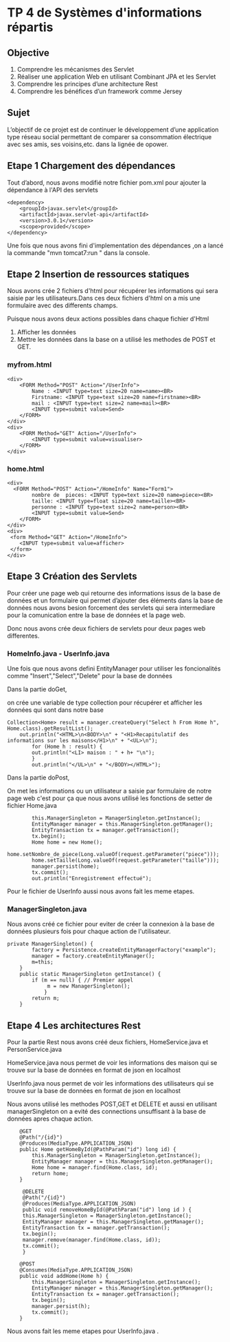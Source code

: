 # TP 4 de Systèmes d'informations répartis

## Objective

1. Comprendre les mécanismes des Servlet
2. Réaliser une application Web en utilisant Combinant JPA et les Servlet
3. Comprendre les principes d’une architecture Rest
4. Comprendre les bénéfices d’un framework comme Jersey

## Sujet 

L’objectif de ce projet est de continuer le développement d’une application type
réseau social permettant de comparer sa consommation électrique avec ses amis, ses voisins,etc. dans la lignée de opower.

## Etape 1 Chargement des dépendances

Tout d’abord, nous avons modifié notre fichier pom.xml pour ajouter la dépendance à l'API des servlets

```
<dependency>
	<groupId>javax.servlet</groupId>
	<artifactId>javax.servlet-api</artifactId>
	<version>3.0.1</version>
	<scope>provided</scope>
</dependency>
```

Une fois que nous avons fini d'implementation des dépendances ,on a lancé la commande "mvn tomcat7:run " dans la console.


## Etape 2 Insertion de ressources statiques

Nous avons crée 2 fichiers d'html pour récupérer les informations qui sera saisie par les utilisateurs.Dans ces deux fichiers d'html on a mis une formulaire avec des differents champs.


Puisque nous avons deux actions possibles dans chaque fichier d'Html
1. Afficher les données
2. Mettre les données dans la base 
on a utilisé les methodes de POST et GET. 


### myfrom.html 

```
<div>
	<FORM Method="POST" Action="/UserInfo">
		Name : <INPUT type=text size=20 name=name><BR> 
		Firstname: <INPUT type=text size=20 name=firstname><BR> 
		mail : <INPUT type=text size=2 name=mail><BR> 
		<INPUT type=submit value=Send>
	</FORM>
</div>
<div>
	<FORM Method="GET" Action="/UserInfo">
		<INPUT type=submit value=visualiser>
	</FORM>
</div>
```

### home.html
```
<div>
  <FORM Method="POST" Action="/HomeInfo" Name="Form1">
		nombre de  pieces: <INPUT type=text size=20 name=piece><BR> 
		taille: <INPUT type=float size=20 name=taille><BR>
		personne : <INPUT type=text size=2 name=person><BR> 
		<INPUT type=submit value=Send>
	</FORM>
</div>
<div>
 <form Method="GET" Action="/HomeInfo">
	<INPUT type=submit value=afficher>
 </form>
</div>	
```

## Etape 3 Création des Servlets

Pour créer une page web qui retourne des informations issus
de la base de données et un formulaire qui permet d’ajouter des éléments dans la
base de données nous avons besion forcement des servlets qui sera intermediare pour la comunication entre la base de données et la page web.

Donc nous avons crée deux fichiers de servlets pour deux pages web differentes.

### HomeInfo.java - UserInfo.java

Une fois que nous avons defini EntityManager pour utiliser les foncionalités comme "Insert","Select","Delete" pour la base de données 

Dans la partie doGet,

on crée une variable de type collection pour récupérer et afficher les données qui sont dans notre base
```
Collection<Home> result = manager.createQuery("Select h From Home h", Home.class).getResultList();
    out.println("<HTML>\n<BODY>\n" + "<H1>Recapitulatif des informations sur les maisons</H1>\n" + "<UL>\n");
		for (Home h : result) {
		out.println("<LI> maison : " + h+ "\n");	
		}
		out.println("</UL>\n" + "</BODY></HTML>");
```

Dans la partie doPost,

On met les informations ou un utilisateur a saisie par formulaire de notre page web c'est pour ça que  nous avons utilisé les fonctions de setter de fichier Home.java

```
		this.ManagerSingleton = ManagerSingleton.getInstance();
		EntityManager manager = this.ManagerSingleton.getManager();
		EntityTransaction tx = manager.getTransaction();
		tx.begin();
		Home home = new Home();
		home.setNombre_de_piece(Long.valueOf(request.getParameter("piece")));
		home.setTaille(Long.valueOf(request.getParameter("taille")));
		manager.persist(home);
		tx.commit();
		out.println("Enregistrement effectué");

```

Pour le fichier de UserInfo aussi nous avons fait les meme etapes.

### ManagerSingleton.java

Nous avons créé ce fichier pour eviter de créer la connexion à la base de données plusieurs fois pour chaque action de l'utilisateur.
```
private ManagerSingleton() {
		factory = Persistence.createEntityManagerFactory("example");
		manager = factory.createEntityManager();
		m=this;
	}
	public static ManagerSingleton getInstance() {
		if (m == null) { // Premier appel
	         m = new ManagerSingleton();
			}
		return m;
	}
```

## Etape 4 Les architectures Rest

Pour la partie Rest nous avons créé deux fichiers, HomeService.java et PersonService.java

HomeService.java nous permet de voir les informations des maison qui se trouve sur la base de données en format de json en localhost

UserInfo.java nous permet de voir les informations des utilisateurs qui se trouve sur la base de données en format de json en localhost

Nous avons utilisé les methodes POST,GET et DELETE et aussi en utilisant managerSingleton on a evité des connections unsuffisant à la base de données apres chaque action.
```
	@GET
	@Path("/{id}")
	@Produces(MediaType.APPLICATION_JSON)
	public Home getHomeById(@PathParam("id") long id) {
		this.ManagerSingleton = ManagerSingleton.getInstance();
		EntityManager manager = this.ManagerSingleton.getManager();
		Home home = manager.find(Home.class, id);
		return home;
	}

	 @DELETE
	 @Path("/{id}")
	 @Produces(MediaType.APPLICATION_JSON)
	 public void removeHomeById(@PathParam("id") long id ) {
	 this.ManagerSingleton = ManagerSingleton.getInstance();
	 EntityManager manager = this.ManagerSingleton.getManager();
	 EntityTransaction tx = manager.getTransaction();
	 tx.begin();
	 manager.remove(manager.find(Home.class, id));
	 tx.commit();
	 }

	@POST
	@Consumes(MediaType.APPLICATION_JSON)
	public void addHome(Home h) {
		this.ManagerSingleton = ManagerSingleton.getInstance();
		EntityManager manager = this.ManagerSingleton.getManager();
		EntityTransaction tx = manager.getTransaction();
		tx.begin();
		manager.persist(h);
		tx.commit();
	}
```
Nous avons fait les meme etapes pour UserInfo.java .








